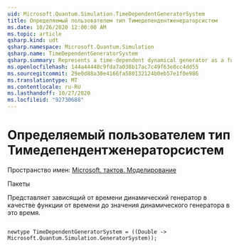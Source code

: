 ```yaml
---
uid: Microsoft.Quantum.Simulation.TimeDependentGeneratorSystem
title: Определяемый пользователем тип Тимедепендентженераторсистем
ms.date: 10/26/2020 12:00:00 AM
ms.topic: article
qsharp.kind: udt
qsharp.namespace: Microsoft.Quantum.Simulation
qsharp.name: TimeDependentGeneratorSystem
qsharp.summary: Represents a time-dependent dynamical generator as a function from time to the value of the dynamical generator at that time.
ms.openlocfilehash: 144a44448c9fda7a038b17ac7c49f63e8cc4dd55
ms.sourcegitcommit: 29e0d88a30e4166fa580132124b0eb57e1f0e986
ms.translationtype: MT
ms.contentlocale: ru-RU
ms.lasthandoff: 10/27/2020
ms.locfileid: "92730688"
---
```

# <a name="timedependentgeneratorsystem-user-defined-type"></a>Определяемый пользователем тип Тимедепендентженераторсистем

Пространство имен: [Microsoft. тактов. Моделирование](xref:Microsoft.Quantum.Simulation)

Пакеты [](https://nuget.org/packages/)


Представляет зависящий от времени динамический генератор в качестве функции от времени до значения динамического генератора в это время.

```qsharp

newtype TimeDependentGeneratorSystem = ((Double -> Microsoft.Quantum.Simulation.GeneratorSystem));
```


